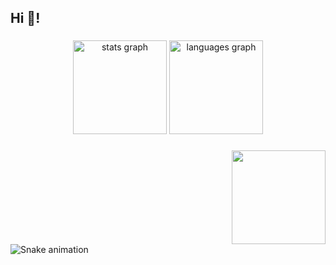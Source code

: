 <h2 align="left">Hi 👋!</h2>

###

<div align="center">
  <img src="https://github-readme-stats.vercel.app/api?username=scarletgreys&hide_title=false&hide_rank=false&show_icons=true&include_all_commits=true&count_private=true&disable_animations=false&theme=dracula&locale=en&hide_border=false" height="150" alt="stats graph"  />
  <img src="https://github-readme-stats.vercel.app/api/top-langs?username=scarletgreys&locale=en&hide_title=false&layout=compact&card_width=320&langs_count=5&theme=dracula&hide_border=false" height="150" alt="languages graph"  />
</div>

###

<img align="right" height="150" src="https://i.imgflip.com/65efzo.gif"  />


###

<br clear="both">

<img src="https://raw.githubusercontent.com/maurodesouza/maurodesouza/output/snake.svg" alt="Snake animation" />

###
